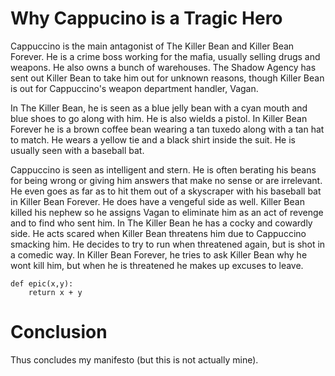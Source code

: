 # Why Cappucino is a Tragic Hero

Cappuccino is the main antagonist of The Killer Bean and Killer Bean Forever. He is a crime boss working for the mafia, usually selling drugs and weapons. He also owns a bunch of warehouses. The Shadow Agency has sent out Killer Bean to take him out for unknown reasons, though Killer Bean is out for Cappuccino's weapon department handler, Vagan.

In The Killer Bean, he is seen as a blue jelly bean with a cyan mouth and blue shoes to go along with him. He is also wields a pistol. In Killer Bean Forever he is a brown coffee bean wearing a tan tuxedo along with a tan hat to match. He wears a yellow tie and a black shirt inside the suit. He is usually seen with a baseball bat.

Cappuccino is seen as intelligent and stern. He is often berating his beans for being wrong or giving him answers that make no sense or are irrelevant. He even goes as far as to hit them out of a skyscraper with his baseball bat in Killer Bean Forever. He does have a vengeful side as well. Killer Bean killed his nephew so he assigns Vagan to eliminate him as an act of revenge and to find who sent him. In The Killer Bean he has a cocky and cowardly side. He acts scared when Killer Bean threatens him due to Cappuccino smacking him. He decides to try to run when threatened again, but is shot in a comedic way. In Killer Bean Forever, he tries to ask Killer Bean why he wont kill him, but when he is threatened he makes up excuses to leave. 


    def epic(x,y):
        return x + y

# Conclusion

Thus concludes my manifesto (but this is not actually mine).
